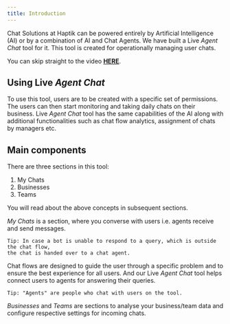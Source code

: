 ```yaml
---
title: Introduction
---
```


Chat Solutions at Haptik can be powered entirely by Artificial Intelligence (AI) or by a combination of AI and Chat Agents. We have built a Live *Agent Chat* tool for it. This tool is created for operationally managing user chats.

You can skip straight to the video [**HERE**](https://youtu.be/B4WJSLETlvI).

## Using Live *Agent Chat*

To use this tool, users are to be created with a specific set of permissions. The users can then start monitoring and taking daily chats on their business. Live *Agent Chat* tool has the same capabilities of the AI along with additional functionalities such as chat flow analytics, assignment of chats by managers etc.

## Main components

There are three sections in this tool: 

1. My Chats
2. Businesses
3. Teams

You will read about the above concepts in subsequent sections.

*My Chats* is a section, where you converse with users i.e. agents receive and send messages. 

    Tip: In case a bot is unable to respond to a query, which is outside the chat flow, 
    the chat is handed over to a chat agent. 

Chat flows are designed to guide the user through a specific problem and to ensure the best experience for all users. And our Live *Agent Chat* tool helps connect users to agents for answering their queries. 

    Tip: "Agents" are people who chat with users on the tool.

*Businesses* and *Teams* are sections to analyse your business/team data and configure respective settings for incoming chats. 

